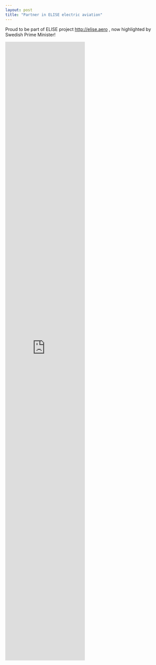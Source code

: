 ```yaml
---
layout: post
title: "Partner in ELISE electric aviation"
---
```


Proud to be part of ELISE project http://elise.aero , now highlighted by Swedish Prime Minister!

<!--
<iframe width="560" height="315" src="https://www.youtube.com/embed/ODPRCrm0k_M" frameborder="0" allow="accelerometer; autoplay; encrypted-media; gyroscope; picture-in-picture" allowfullscreen></iframe>
-->

<iframe width="50%" height="50%" src="https://www.youtube.com/embed/ODPRCrm0k_M" frameborder="0" allow="accelerometer; autoplay; encrypted-media; gyroscope; picture-in-picture" allowfullscreen></iframe>
